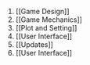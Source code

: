1. [[Game Design]]
2. [[Game Mechanics]]
3. [[Plot and Setting]]
4. [[User Interface]]
5. [[Updates]]
6. [[User Interface]]